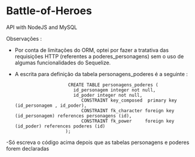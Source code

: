# Battle-of-Heroes
API with NodeJS and MySQL 


Observações : 

- Por conta de limitações do ORM, optei por fazer a tratativa das requisições HTTP (referentes a poderes_personagens) sem o uso de algumas funcionalidades do Sequelize.

- A escrita para definição da tabela personagens_poderes é a seguinte : 

                          CREATE TABLE personagens_poderes (
                           	id_personagem integer not null,
                           	id_poder integer not null,
                               CONSTRAINT key_composed  primary key (id_personagem , id_poder),
                               CONSTRAINT fk_character foreign key  (id_personagem) references personagens (id),
                               CONSTRAINT fk_power     foreign key  (id_poder) references poderes (id)
                         );

-Só escreva o código acima depois que as tabelas personagens e poderes forem declaradas
